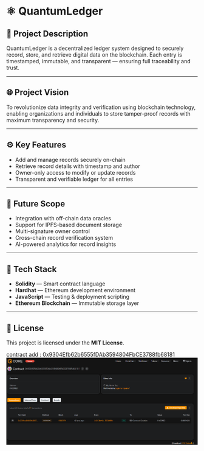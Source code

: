 # ⚛️ QuantumLedger

## 🧩 Project Description
QuantumLedger is a decentralized ledger system designed to securely record, store, and retrieve digital data on the blockchain. Each entry is timestamped, immutable, and transparent — ensuring full traceability and trust.

---

## 🌐 Project Vision
To revolutionize data integrity and verification using blockchain technology, enabling organizations and individuals to store tamper-proof records with maximum transparency and security.

---

## ⚙️ Key Features
- Add and manage records securely on-chain  
- Retrieve record details with timestamp and author  
- Owner-only access to modify or update records  
- Transparent and verifiable ledger for all entries  

---

## 🚀 Future Scope
- Integration with off-chain data oracles  
- Support for IPFS-based document storage  
- Multi-signature owner control  
- Cross-chain record verification system  
- AI-powered analytics for record insights  

---

## 🧰 Tech Stack
- **Solidity** — Smart contract language  
- **Hardhat** — Ethereum development environment  
- **JavaScript** — Testing & deployment scripting  
- **Ethereum Blockchain** — Immutable storage layer  

---

## 📜 License
This project is licensed under the **MIT License**.


contract add : 0x9304Efb62b6555fDAb3594804FbCE3788fb68181
![alt text](image.png)